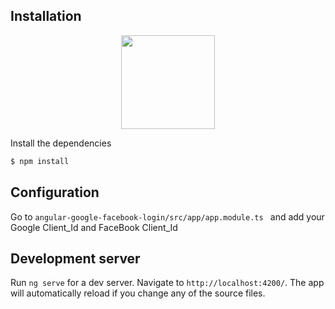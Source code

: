 ## Installation

<p align="center">
<img src="http://res.cloudinary.com/dizkwji5k/image/upload/v1595908845/wbdgun6hx6bodvnl55ju.jpg" height="150" width="150">
</p>

Install the dependencies

```sh
$ npm install
```

## Configuration
Go to `angular-google-facebook-login/src/app/app.module.ts ` and add your Google Client_Id and FaceBook Client_Id

## Development server

Run `ng serve` for a dev server. Navigate to `http://localhost:4200/`. The app will automatically reload if you change any of the source files.

